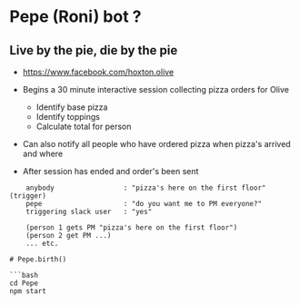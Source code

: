 # Pepe (Roni) bot ?

## Live by the pie, die by the pie

- https://www.facebook.com/hoxton.olive

- Begins a 30 minute interactive session collecting pizza orders for Olive
    - Identify base pizza
    - Identify toppings
    - Calculate total for person

- Can also notify all people who have ordered pizza when pizza's arrived and where

- After session has ended and order's been sent
```
    anybody                 : "pizza's here on the first floor" (trigger)
    pepe                    : "do you want me to PM everyone?"
    triggering slack user   : "yes"

    (person 1 gets PM "pizza's here on the first floor")
    (person 2 get PM ...)
    ... etc.

# Pepe.birth()

```bash
cd Pepe
npm start
```